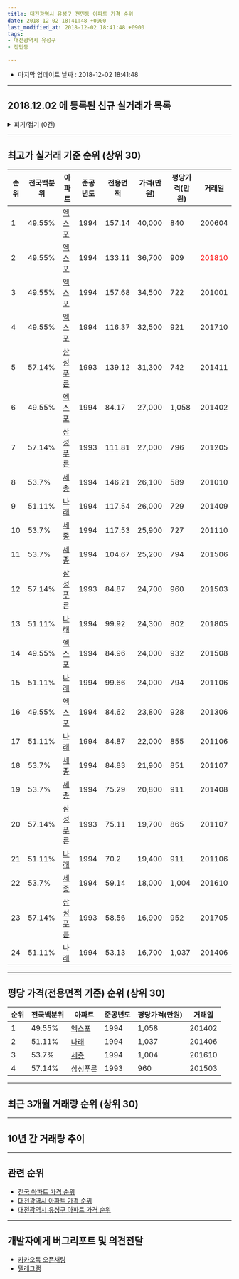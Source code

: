 ```yaml
---
title: 대전광역시 유성구 전민동 아파트 가격 순위
date: 2018-12-02 18:41:48 +0900
last_modified_at: 2018-12-02 18:41:48 +0900
tags:
- 대전광역시 유성구
- 전민동

---
```


* 마지막 업데이트 날짜 : 2018-12-02 18:41:48

---

## 2018.12.02 에 등록된 신규 실거래가 목록

<details>
<summary>펴기/접기 (0건)</summary>
<div markdown="1">

|아파트|전국백분위|준공년도|전용면적|가격(만원)|평당가격(만원)|거래일|
|---|---|---|---|---|---|---|
|없음|||||||


</div>
</details>

---

## 최고가 실거래 기준 순위 (상위 30)


|순위|전국백분위|아파트|준공년도|전용면적|가격(만원)|평당가격(만원)|거래일|
|---|---|---|---|---|---|---|---|
|1|49.55%|[엑스포](https://search.naver.com/search.naver?query=%EB%8C%80%EC%A0%84%EA%B4%91%EC%97%AD%EC%8B%9C+%EC%9C%A0%EC%84%B1%EA%B5%AC+%EC%A0%84%EB%AF%BC%EB%8F%99+%EC%97%91%EC%8A%A4%ED%8F%AC)|1994|157.14|40,000|840|200604|
|2|49.55%|[엑스포](https://search.naver.com/search.naver?query=%EB%8C%80%EC%A0%84%EA%B4%91%EC%97%AD%EC%8B%9C+%EC%9C%A0%EC%84%B1%EA%B5%AC+%EC%A0%84%EB%AF%BC%EB%8F%99+%EC%97%91%EC%8A%A4%ED%8F%AC)|1994|133.11|36,700|909|<span style="color:red">201810</span>|
|3|49.55%|[엑스포](https://search.naver.com/search.naver?query=%EB%8C%80%EC%A0%84%EA%B4%91%EC%97%AD%EC%8B%9C+%EC%9C%A0%EC%84%B1%EA%B5%AC+%EC%A0%84%EB%AF%BC%EB%8F%99+%EC%97%91%EC%8A%A4%ED%8F%AC)|1994|157.68|34,500|722|201001|
|4|49.55%|[엑스포](https://search.naver.com/search.naver?query=%EB%8C%80%EC%A0%84%EA%B4%91%EC%97%AD%EC%8B%9C+%EC%9C%A0%EC%84%B1%EA%B5%AC+%EC%A0%84%EB%AF%BC%EB%8F%99+%EC%97%91%EC%8A%A4%ED%8F%AC)|1994|116.37|32,500|921|201710|
|5|57.14%|[삼성푸른](https://search.naver.com/search.naver?query=%EB%8C%80%EC%A0%84%EA%B4%91%EC%97%AD%EC%8B%9C+%EC%9C%A0%EC%84%B1%EA%B5%AC+%EC%A0%84%EB%AF%BC%EB%8F%99+%EC%82%BC%EC%84%B1%ED%91%B8%EB%A5%B8)|1993|139.12|31,300|742|201411|
|6|49.55%|[엑스포](https://search.naver.com/search.naver?query=%EB%8C%80%EC%A0%84%EA%B4%91%EC%97%AD%EC%8B%9C+%EC%9C%A0%EC%84%B1%EA%B5%AC+%EC%A0%84%EB%AF%BC%EB%8F%99+%EC%97%91%EC%8A%A4%ED%8F%AC)|1994|84.17|27,000|1,058|201402|
|7|57.14%|[삼성푸른](https://search.naver.com/search.naver?query=%EB%8C%80%EC%A0%84%EA%B4%91%EC%97%AD%EC%8B%9C+%EC%9C%A0%EC%84%B1%EA%B5%AC+%EC%A0%84%EB%AF%BC%EB%8F%99+%EC%82%BC%EC%84%B1%ED%91%B8%EB%A5%B8)|1993|111.81|27,000|796|201205|
|8|53.7%|[세종](https://search.naver.com/search.naver?query=%EB%8C%80%EC%A0%84%EA%B4%91%EC%97%AD%EC%8B%9C+%EC%9C%A0%EC%84%B1%EA%B5%AC+%EC%A0%84%EB%AF%BC%EB%8F%99+%EC%84%B8%EC%A2%85)|1994|146.21|26,100|589|201010|
|9|51.11%|[나래](https://search.naver.com/search.naver?query=%EB%8C%80%EC%A0%84%EA%B4%91%EC%97%AD%EC%8B%9C+%EC%9C%A0%EC%84%B1%EA%B5%AC+%EC%A0%84%EB%AF%BC%EB%8F%99+%EB%82%98%EB%9E%98)|1994|117.54|26,000|729|201409|
|10|53.7%|[세종](https://search.naver.com/search.naver?query=%EB%8C%80%EC%A0%84%EA%B4%91%EC%97%AD%EC%8B%9C+%EC%9C%A0%EC%84%B1%EA%B5%AC+%EC%A0%84%EB%AF%BC%EB%8F%99+%EC%84%B8%EC%A2%85)|1994|117.53|25,900|727|201110|
|11|53.7%|[세종](https://search.naver.com/search.naver?query=%EB%8C%80%EC%A0%84%EA%B4%91%EC%97%AD%EC%8B%9C+%EC%9C%A0%EC%84%B1%EA%B5%AC+%EC%A0%84%EB%AF%BC%EB%8F%99+%EC%84%B8%EC%A2%85)|1994|104.67|25,200|794|201506|
|12|57.14%|[삼성푸른](https://search.naver.com/search.naver?query=%EB%8C%80%EC%A0%84%EA%B4%91%EC%97%AD%EC%8B%9C+%EC%9C%A0%EC%84%B1%EA%B5%AC+%EC%A0%84%EB%AF%BC%EB%8F%99+%EC%82%BC%EC%84%B1%ED%91%B8%EB%A5%B8)|1993|84.87|24,700|960|201503|
|13|51.11%|[나래](https://search.naver.com/search.naver?query=%EB%8C%80%EC%A0%84%EA%B4%91%EC%97%AD%EC%8B%9C+%EC%9C%A0%EC%84%B1%EA%B5%AC+%EC%A0%84%EB%AF%BC%EB%8F%99+%EB%82%98%EB%9E%98)|1994|99.92|24,300|802|201805|
|14|49.55%|[엑스포](https://search.naver.com/search.naver?query=%EB%8C%80%EC%A0%84%EA%B4%91%EC%97%AD%EC%8B%9C+%EC%9C%A0%EC%84%B1%EA%B5%AC+%EC%A0%84%EB%AF%BC%EB%8F%99+%EC%97%91%EC%8A%A4%ED%8F%AC)|1994|84.96|24,000|932|201508|
|15|51.11%|[나래](https://search.naver.com/search.naver?query=%EB%8C%80%EC%A0%84%EA%B4%91%EC%97%AD%EC%8B%9C+%EC%9C%A0%EC%84%B1%EA%B5%AC+%EC%A0%84%EB%AF%BC%EB%8F%99+%EB%82%98%EB%9E%98)|1994|99.66|24,000|794|201106|
|16|49.55%|[엑스포](https://search.naver.com/search.naver?query=%EB%8C%80%EC%A0%84%EA%B4%91%EC%97%AD%EC%8B%9C+%EC%9C%A0%EC%84%B1%EA%B5%AC+%EC%A0%84%EB%AF%BC%EB%8F%99+%EC%97%91%EC%8A%A4%ED%8F%AC)|1994|84.62|23,800|928|201306|
|17|51.11%|[나래](https://search.naver.com/search.naver?query=%EB%8C%80%EC%A0%84%EA%B4%91%EC%97%AD%EC%8B%9C+%EC%9C%A0%EC%84%B1%EA%B5%AC+%EC%A0%84%EB%AF%BC%EB%8F%99+%EB%82%98%EB%9E%98)|1994|84.87|22,000|855|201106|
|18|53.7%|[세종](https://search.naver.com/search.naver?query=%EB%8C%80%EC%A0%84%EA%B4%91%EC%97%AD%EC%8B%9C+%EC%9C%A0%EC%84%B1%EA%B5%AC+%EC%A0%84%EB%AF%BC%EB%8F%99+%EC%84%B8%EC%A2%85)|1994|84.83|21,900|851|201107|
|19|53.7%|[세종](https://search.naver.com/search.naver?query=%EB%8C%80%EC%A0%84%EA%B4%91%EC%97%AD%EC%8B%9C+%EC%9C%A0%EC%84%B1%EA%B5%AC+%EC%A0%84%EB%AF%BC%EB%8F%99+%EC%84%B8%EC%A2%85)|1994|75.29|20,800|911|201408|
|20|57.14%|[삼성푸른](https://search.naver.com/search.naver?query=%EB%8C%80%EC%A0%84%EA%B4%91%EC%97%AD%EC%8B%9C+%EC%9C%A0%EC%84%B1%EA%B5%AC+%EC%A0%84%EB%AF%BC%EB%8F%99+%EC%82%BC%EC%84%B1%ED%91%B8%EB%A5%B8)|1993|75.11|19,700|865|201107|
|21|51.11%|[나래](https://search.naver.com/search.naver?query=%EB%8C%80%EC%A0%84%EA%B4%91%EC%97%AD%EC%8B%9C+%EC%9C%A0%EC%84%B1%EA%B5%AC+%EC%A0%84%EB%AF%BC%EB%8F%99+%EB%82%98%EB%9E%98)|1994|70.2|19,400|911|201106|
|22|53.7%|[세종](https://search.naver.com/search.naver?query=%EB%8C%80%EC%A0%84%EA%B4%91%EC%97%AD%EC%8B%9C+%EC%9C%A0%EC%84%B1%EA%B5%AC+%EC%A0%84%EB%AF%BC%EB%8F%99+%EC%84%B8%EC%A2%85)|1994|59.14|18,000|1,004|201610|
|23|57.14%|[삼성푸른](https://search.naver.com/search.naver?query=%EB%8C%80%EC%A0%84%EA%B4%91%EC%97%AD%EC%8B%9C+%EC%9C%A0%EC%84%B1%EA%B5%AC+%EC%A0%84%EB%AF%BC%EB%8F%99+%EC%82%BC%EC%84%B1%ED%91%B8%EB%A5%B8)|1993|58.56|16,900|952|201705|
|24|51.11%|[나래](https://search.naver.com/search.naver?query=%EB%8C%80%EC%A0%84%EA%B4%91%EC%97%AD%EC%8B%9C+%EC%9C%A0%EC%84%B1%EA%B5%AC+%EC%A0%84%EB%AF%BC%EB%8F%99+%EB%82%98%EB%9E%98)|1994|53.13|16,700|1,037|201406|


---

## 평당 가격(전용면적 기준) 순위 (상위 30)


|순위|전국백분위|아파트|준공년도|평당가격(만원)|거래일|
|---|---|---|---|---|---|
|1|49.55%|[엑스포](https://search.naver.com/search.naver?query=%EB%8C%80%EC%A0%84%EA%B4%91%EC%97%AD%EC%8B%9C+%EC%9C%A0%EC%84%B1%EA%B5%AC+%EC%A0%84%EB%AF%BC%EB%8F%99+%EC%97%91%EC%8A%A4%ED%8F%AC)|1994|1,058|201402|
|2|51.11%|[나래](https://search.naver.com/search.naver?query=%EB%8C%80%EC%A0%84%EA%B4%91%EC%97%AD%EC%8B%9C+%EC%9C%A0%EC%84%B1%EA%B5%AC+%EC%A0%84%EB%AF%BC%EB%8F%99+%EB%82%98%EB%9E%98)|1994|1,037|201406|
|3|53.7%|[세종](https://search.naver.com/search.naver?query=%EB%8C%80%EC%A0%84%EA%B4%91%EC%97%AD%EC%8B%9C+%EC%9C%A0%EC%84%B1%EA%B5%AC+%EC%A0%84%EB%AF%BC%EB%8F%99+%EC%84%B8%EC%A2%85)|1994|1,004|201610|
|4|57.14%|[삼성푸른](https://search.naver.com/search.naver?query=%EB%8C%80%EC%A0%84%EA%B4%91%EC%97%AD%EC%8B%9C+%EC%9C%A0%EC%84%B1%EA%B5%AC+%EC%A0%84%EB%AF%BC%EB%8F%99+%EC%82%BC%EC%84%B1%ED%91%B8%EB%A5%B8)|1993|960|201503|


---

## 최근 3개월 거래량 순위 (상위 30)


<div style="width:100%;">
    <canvas id="deal_count_ranking" height="250"></canvas>
</div>


<script>
new Chart(document.getElementById("deal_count_ranking"), {
    type: 'horizontalBar',
    data: {
        labels: ['엑스포', '세종', '나래', '삼성푸른'],
        datasets: [{
            label: '실거래 수',
            data: [63, 18, 13, 6],
            borderColor: "rgba(255, 0, 128, 1)",
            backgroundColor: "rgba(255, 0, 128, 0.5)",
            fill: false,
        }]
    },
    options: {
        responsive: true,
        title: {
            display: true,
            text: '최근 3개월 거래량 순위'
        },
        tooltips: {
            mode: 'index',
            intersect: false,
            callbacks: {
                title: function(tooltipItems, data) {
                    return "실거래 수:";
                },
                label: function(tooltipItem, data) {
                    return data.labels[tooltipItem.index] + ": " + tooltipItem.xLabel;
                }
            }
        },
        hover: {
            mode: 'nearest',
            intersect: true
        },
        scales: {
            xAxes: [{
                display: true,
                scaleLabel: {
                    display: true,
                    labelString: '실거래 수'
                },
                ticks: {
                    suggestedMin: 0,
                }
            }],
            yAxes: [{
                display: true,
                ticks: {
                    autoSkip: false,
                    callback: function(value, index, values) {
                        if (value.length > 15)
                            return value.substr(0, 13) + "...";
                        else
                            return value;
                    }
                },
                scaleLabel: {
                    display: false,
                }
            }]
        }
    }
});

</script>


---

## 10년 간 거래량 추이


<div style="width:100%;">
    <canvas id="deal_progress" height="250"></canvas>
</div>

<script>
new Chart(document.getElementById("deal_progress"), {
    type: 'line',
    data: {
        labels: ['200812','200901','200902','200903','200904','200905','200906','200907','200908','200909','200910','200911','200912','201001','201002','201003','201004','201005','201006','201007','201008','201009','201010','201011','201012','201101','201102','201103','201104','201105','201106','201107','201108','201109','201110','201111','201112','201201','201202','201203','201204','201205','201206','201207','201208','201209','201210','201211','201212','201301','201302','201303','201304','201305','201306','201307','201308','201309','201310','201311','201312','201401','201402','201403','201404','201405','201406','201407','201408','201409','201410','201411','201412','201501','201502','201503','201504','201505','201506','201507','201508','201509','201510','201511','201512','201601','201602','201603','201604','201605','201606','201607','201608','201609','201610','201611','201612','201701','201702','201703','201704','201705','201706','201707','201708','201709','201710','201711','201712','201801','201802','201803','201804','201805','201806','201807','201808','201809','201810','201811','201812'],
        datasets: [{
            label: '실거래 수',
            pointRadius: 1,
            data: [26, 35, 63, 45, 57, 70, 56, 81, 69, 78, 53, 60, 58, 91, 55, 64, 47, 46, 37, 53, 35, 58, 86, 79, 58, 64, 53, 38, 36, 64, 37, 24, 11, 20, 23, 14, 19, 6, 27, 27, 21, 23, 20, 25, 16, 33, 52, 43, 34, 28, 27, 34, 61, 35, 62, 28, 32, 29, 51, 34, 58, 44, 43, 35, 34, 29, 30, 29, 28, 24, 59, 47, 24, 31, 23, 34, 31, 40, 36, 32, 22, 28, 44, 38, 30, 36, 20, 42, 33, 51, 37, 37, 41, 37, 87, 47, 42, 29, 49, 30, 30, 28, 29, 19, 26, 31, 21, 28, 25, 37, 29, 40, 17, 25, 27, 33, 23, 44, 63, 37, 0],
            borderColor: "rgba(255, 201, 14, 1)",
            backgroundColor: "rgba(255, 201, 14, 0.5)",
            fill: true,
        }]
    },
    options: {
        responsive: true,
        title: {
            display: true,
            text: '10년간 거래량 추이'
        },
        tooltips: {
            mode: 'index',
            intersect: false,
        },
        hover: {
            mode: 'nearest',
            intersect: true
        },
        scales: {
            xAxes: [{
                display: true,
                scaleLabel: {
                    display: true,
                    labelString: '년/월'
                }
            }],
            yAxes: [{
                display: true,
                ticks: {
                    suggestedMin: 0,
                },
                scaleLabel: {
                    display: true,
                    labelString: '실거래 수'
                }
            }]
        }
    }
});

</script>


---

## 관련 순위

- [전국 아파트 가격 순위](https://inasie.github.io/apt-ranking/전국)
- [대전광역시 아파트 가격 순위](https://inasie.github.io/apt-ranking/대전광역시)
- [대전광역시 유성구 아파트 가격 순위](https://inasie.github.io/apt-ranking/대전광역시-유성구)


---

## 개발자에게 버그리포트 및 의견전달

- [카카오톡 오픈채팅](https://open.kakao.com/o/gLJUAP4)
- [텔레그램](https://t.me/inasie)


